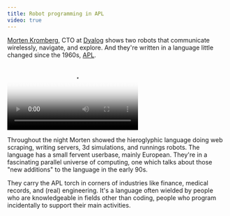 ```yaml
---
title: Robot programming in APL
video: true
---
```


[Morten Kromberg](https://twitter.com/mkromberg), CTO at
[Dyalog](http://www.dyalog.com) shows two robots that communicate
wirelessly, navigate, and explore. And they're written in a language
little changed since the 1960s,
[APL](http://www.computerhistory.org/atchm/the-apl-programming-language-source-code).


<div class="flowplayer" data-embed="false">
  <video src="http://player.vimeo.com/external/112894665.hd.mp4?s=468260e4674c6f6024d86d373d93473d"
         poster="https://i.vimeocdn.com/video/499956995.png?mw=700"
  ></video>
</div>

Throughout the night Morten showed the hieroglyphic language doing
web scraping, writing servers, 3d simulations, and runnings robots.
The language has a small fervent userbase, mainly European. They're
in a fascinating parallel universe of computing, one which talks about
those "new additions" to the language in the early 90s.

They carry the APL torch in corners of industries like finance,
medical records, and (real) engineering. It's a language often
wielded by people who are knowledgeable in fields other than coding,
people who program incidentally to support their main activities.
